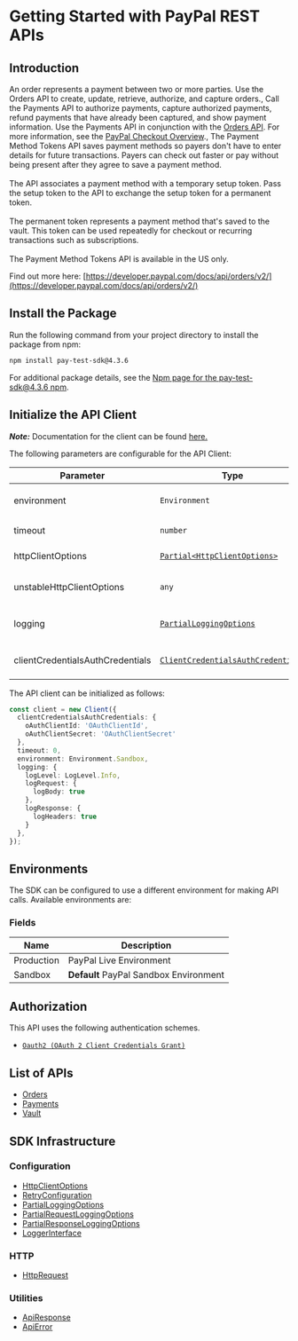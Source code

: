 
# Getting Started with PayPal REST APIs

## Introduction

An order represents a payment between two or more parties. Use the Orders API to create, update, retrieve, authorize, and capture orders., Call the Payments API to authorize payments, capture authorized payments, refund payments that have already been captured, and show payment information. Use the Payments API in conjunction with the <a href="/docs/api/orders/v2/">Orders API</a>. For more information, see the <a href="/docs/checkout/">PayPal Checkout Overview</a>., The Payment Method Tokens API saves payment methods so payers don't have to enter details for future transactions. Payers can check out faster or pay without being present after they agree to save a payment method.<br><br>The API associates a payment method with a temporary setup token. Pass the setup token to the API to exchange the setup token for a permanent token.<br><br>The permanent token represents a payment method that's saved to the vault. This token can be used repeatedly for checkout or recurring transactions such as subscriptions.<br><br>The Payment Method Tokens API is available in the US only.

Find out more here: [https://developer.paypal.com/docs/api/orders/v2/](https://developer.paypal.com/docs/api/orders/v2/)

## Install the Package

Run the following command from your project directory to install the package from npm:

```bash
npm install pay-test-sdk@4.3.6
```

For additional package details, see the [Npm page for the pay-test-sdk@4.3.6 npm](https://www.npmjs.com/package/pay-test-sdk/v/4.3.6).

## Initialize the API Client

**_Note:_** Documentation for the client can be found [here.](https://www.github.com/tahaali2000/pay-test-js-sdk/tree/4.3.6/doc/client.md)

The following parameters are configurable for the API Client:

| Parameter | Type | Description |
|  --- | --- | --- |
| environment | `Environment` | The API environment. <br> **Default: `Environment.Sandbox`** |
| timeout | `number` | Timeout for API calls.<br>*Default*: `0` |
| httpClientOptions | [`Partial<HttpClientOptions>`](https://www.github.com/tahaali2000/pay-test-js-sdk/tree/4.3.6/doc/http-client-options.md) | Stable configurable http client options. |
| unstableHttpClientOptions | `any` | Unstable configurable http client options. |
| logging | [`PartialLoggingOptions`](https://www.github.com/tahaali2000/pay-test-js-sdk/tree/4.3.6/doc/partial-logging-options.md) | Logging Configuration to enable logging |
| clientCredentialsAuthCredentials | [`ClientCredentialsAuthCredentials`](https://www.github.com/tahaali2000/pay-test-js-sdk/tree/4.3.6/doc/auth/oauth-2-client-credentials-grant.md) | The credential object for clientCredentialsAuth |

The API client can be initialized as follows:

```ts
const client = new Client({
  clientCredentialsAuthCredentials: {
    oAuthClientId: 'OAuthClientId',
    oAuthClientSecret: 'OAuthClientSecret'
  },
  timeout: 0,
  environment: Environment.Sandbox,
  logging: {
    logLevel: LogLevel.Info,
    logRequest: {
      logBody: true
    },
    logResponse: {
      logHeaders: true
    }
  },
});
```

## Environments

The SDK can be configured to use a different environment for making API calls. Available environments are:

### Fields

| Name | Description |
|  --- | --- |
| Production | PayPal Live Environment |
| Sandbox | **Default** PayPal Sandbox Environment |

## Authorization

This API uses the following authentication schemes.

* [`Oauth2 (OAuth 2 Client Credentials Grant)`](https://www.github.com/tahaali2000/pay-test-js-sdk/tree/4.3.6/doc/auth/oauth-2-client-credentials-grant.md)

## List of APIs

* [Orders](https://www.github.com/tahaali2000/pay-test-js-sdk/tree/4.3.6/doc/controllers/orders.md)
* [Payments](https://www.github.com/tahaali2000/pay-test-js-sdk/tree/4.3.6/doc/controllers/payments.md)
* [Vault](https://www.github.com/tahaali2000/pay-test-js-sdk/tree/4.3.6/doc/controllers/vault.md)

## SDK Infrastructure

### Configuration

* [HttpClientOptions](https://www.github.com/tahaali2000/pay-test-js-sdk/tree/4.3.6/doc/http-client-options.md)
* [RetryConfiguration](https://www.github.com/tahaali2000/pay-test-js-sdk/tree/4.3.6/doc/retry-configuration.md)
* [PartialLoggingOptions](https://www.github.com/tahaali2000/pay-test-js-sdk/tree/4.3.6/doc/partial-logging-options.md)
* [PartialRequestLoggingOptions](https://www.github.com/tahaali2000/pay-test-js-sdk/tree/4.3.6/doc/partial-request-logging-options.md)
* [PartialResponseLoggingOptions](https://www.github.com/tahaali2000/pay-test-js-sdk/tree/4.3.6/doc/partial-response-logging-options.md)
* [LoggerInterface](https://www.github.com/tahaali2000/pay-test-js-sdk/tree/4.3.6/doc/logger-interface.md)

### HTTP

* [HttpRequest](https://www.github.com/tahaali2000/pay-test-js-sdk/tree/4.3.6/doc/http-request.md)

### Utilities

* [ApiResponse](https://www.github.com/tahaali2000/pay-test-js-sdk/tree/4.3.6/doc/api-response.md)
* [ApiError](https://www.github.com/tahaali2000/pay-test-js-sdk/tree/4.3.6/doc/api-error.md)

